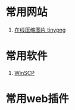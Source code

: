 # 常用网站

1. <a href="https://tinypng.com/">在线压缩图片 tinypng </a>

# 常用软件

1. <a href="https://winscp.net/eng/download.php"> WinSCP </a> 

# 常用web插件


